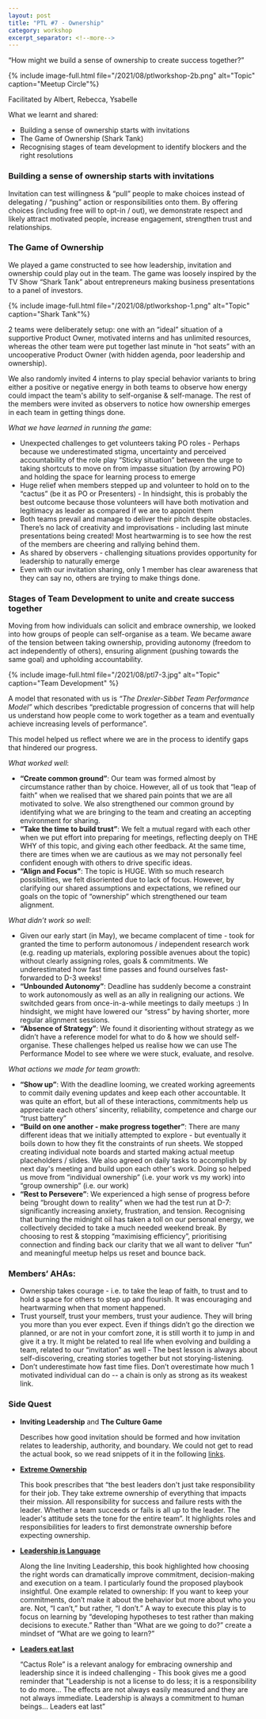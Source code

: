 ```yaml
---
layout: post
title: "PTL #7 - Ownership"
category: workshop
excerpt_separator: <!--more-->
---
```


<p class='sublead'>“How might we build a sense of ownership to create success together?”</p>
<!--more-->
{% include image-full.html file="/2021/08/ptlworkshop-2b.png" alt="Topic" caption="Meetup Circle"%}

Facilitated by Albert, Rebecca, Ysabelle

What we learnt and shared:
- Building a sense of ownership starts with invitations
- The Game of Ownership (Shark Tank)
- Recognising stages of team development to identify blockers and the right resolutions

### Building a sense of ownership starts with invitations
Invitation can test willingness & “pull” people to make choices instead of delegating / “pushing” action or responsibilities onto them. By offering choices (including free will to opt-in / out), we demonstrate respect and likely attract motivated people, increase engagement, strengthen trust and relationships. 

### The Game of Ownership
We played a game constructed to see how leadership, invitation and ownership could play out in the team. The game was loosely inspired by the TV Show “Shark Tank” about entrepreneurs making business presentations to a panel of investors. 

{% include image-full.html file="/2021/08/ptlworkshop-1.png" alt="Topic" caption="Shark Tank"%}

2 teams were deliberately setup: one with an “ideal” situation of a supportive Product Owner, motivated interns and has unlimited resources, whereas the other team were put together last minute in “hot seats” with an uncooperative Product Owner (with hidden agenda, poor leadership and ownership). 

We also randomly invited 4 interns to play special behavior variants to bring either a positive or negative energy in both teams to observe how energy could impact the team's ability to self-organise & self-manage. The rest of the members were invited as observers to notice how ownership emerges in each team in getting things done.

*What we have learned in running the game*:
- Unexpected challenges to get volunteers taking PO roles - Perhaps because we underestimated stigma, uncertainty and perceived accountability of the role play
“Sticky situation” between the urge to taking shortcuts to move on from impasse situation (by arrowing PO) and holding the space for learning process to emerge
- Huge relief when members stepped up and volunteer to hold on to the “cactus” (be it as PO or Presenters) - In hindsight, this is probably the best outcome because those volunteers will have both motivation and legitimacy as leader as compared if we are to appoint them
- Both teams prevail and manage to deliver their pitch despite obstacles. There’s no lack of creativity and improvisations -  including last minute presentations being created! Most heartwarming is to see how the rest of the members are cheering and rallying behind them. 
- As shared by observers - challenging situations provides opportunity for leadership to naturally emerge 
- Even with our invitation sharing, only 1 member has clear awareness that they can say no, others are trying to make things done.

### Stages of Team Development to unite and create success together
Moving from how individuals can solicit and embrace ownership, we looked into how groups of people can self-organise as a team. We became aware of the tension between taking ownership, providing autonomy (freedom to act independently of others), ensuring alignment (pushing towards the same goal) and upholding accountability. 

{% include image-full.html file="/2021/08/ptl7-3.jpg" alt="Topic"  caption="Team Development" %}

A model that resonated with us is _“The Drexler-Sibbet Team Performance Model”_ which describes “predictable progression of concerns that will help us understand how people come to work together as a team and eventually achieve increasing levels of performance”. 

This model helped us reflect where we are in the process to identify gaps that hindered our progress. 

*What worked well*:
- **“Create common ground”**: Our team was formed almost by circumstance rather than by choice. However, all of us took that “leap of faith” when we realised that we shared pain points that we are all motivated to solve. We also strengthened our common ground by identifying what we are bringing to the team and creating an accepting environment for sharing. 
- **“Take the time to build trust”**: We felt a mutual regard with each other when we put effort into preparing for meetings, reflecting deeply on THE WHY of this topic, and giving each other feedback. At the same time, there are times when we are cautious as we may not personally feel confident enough with others to drive specific ideas.
- **“Align and Focus”**: The topic is HUGE. With so much research possibilities, we felt disoriented due to lack of focus. However, by clarifying our shared  assumptions and expectations, we refined our goals on the topic of  “ownership” which strengthened our team alignment.

*What didn’t work so well*:
- Given our early start (in May), we became complacent of time - took for granted the time to perform autonomous / independent research work (e.g. reading up materials, exploring possible avenues about the topic) without clearly assigning roles, goals & commitments. We underestimated how fast time passes and found ourselves fast-forwarded to D-3 weeks!
- **“Unbounded Autonomy”**: Deadline has suddenly become a constraint to work autonomously as well as an ally in realigning our actions. We switchded gears from once-in-a-while meetings to daily meetups :) In hindsight, we might have lowered our “stress” by having shorter, more regular alignment sessions. 
- **“Absence of Strategy”**: We found it disorienting without strategy as we didn’t have a reference model for what to do & how we should self-organise. These challenges helped us realise how we can use The Performance Model to see where we were stuck, evaluate, and resolve. 

*What actions we made for team growth*:
- **“Show up”**: With the deadline looming, we created working agreements to commit daily evening updates and keep each other accountable. It was quite an effort, but all of these interactions, commitments help us appreciate each others’ sincerity, reliability, competence and charge our “trust battery” 
- **“Build on one another - make progress together”**: There are many different ideas that we initially attempted to explore - but eventually it boils down to how they fit the constraints of run sheets. We stopped creating individual note boards and started making actual meetup placeholders / slides. We also agreed on daily tasks to accomplish by next day's meeting and build upon each other's work. Doing so helped us move from “individual ownership” (i.e. your work vs my work) into “group ownership” (i.e. our work)
- **“Rest to Persevere”**: We experienced a high sense of progress before being “brought down to reality” when we had the test run at D-7: significantly increasing anxiety, frustration, and tension. Recognising that burning the midnight oil has taken a toll on our personal energy, we collectively decided to take a much needed weekend break. By choosing to rest & stopping “maximising efficiency”, prioritising connection and finding back our clarity that we all want to deliver “fun” and meaningful meetup helps us reset and bounce back. 

### Members’ AHAs:
- Ownership takes courage - i.e. to take the leap of faith, to trust and to hold a space for others to step up and flourish. It was encouraging and heartwarming when that moment happened. 
- Trust yourself, trust your members, trust your audience. They will bring you more than you ever expect. Even if things didn’t go the direction we planned, or are not in your comfort zone, it is still worth it to jump in and give it a try. It might be related to real life when evolving and building a team, related to our “invitation” as well - The best lesson is always about self-discovering, creating stories together but not storying-listening.
- Don’t underestimate how fast time flies. Don’t overestimate how much 1 motivated individual can do -- a chain is only as strong as its weakest link. 


### Side Quest 
- **Inviting Leadership** and **The Culture Game**

  Describes how good invitation should be formed and how invitation relates to leadership, authority, and boundary. We could not get to read the actual book, so we read snippets of it in the following [links](https://res.infoq.com/articles/book-review-inviting-leadership/en/resources/The%20Guide%20to%20Inviting%20Leadership-1556704567943.pdf).  

- **[Extreme Ownership](https://www.inc.com/pierre-yves-hittelet/navy-seal-leadership-lessons.html)**

  This book prescribes that “the best leaders don't just take responsibility for their job. They take extreme ownership of everything that impacts their mission. All responsibility for success and failure rests with the leader. Whether a team succeeds or fails is all up to the leader. The leader's attitude sets the tone for the entire team”. It highlights roles and responsibilities for leaders to first demonstrate ownership before expecting ownership.  

- **[Leadership is Language](https://www.leadershipnow.com/leadingblog/2020/09/leadership_is_language.html)** 

    Along the line Inviting Leadership, this book highlighted how choosing the right words can dramatically improve commitment, decision-making and execution on a team. I particularly found the proposed playbook insightful. One example related to ownership: If you want to keep your commitments, don’t make it about the behavior but more about who you are. Not, “I can’t,” but rather, “I don’t.” A way to execute this play is to focus on learning by “developing hypotheses to test rather than making decisions to execute.” Rather than “What are we going to do?” create a mindset of “What are we going to learn?”


- **[Leaders eat last](http://homepages.se.edu/cvonbergen/files/2018/02/Leaders-Eat-Last.pdf)** 
  
    “Cactus Role” is a relevant analogy for embracing ownership and leadership since it is indeed challenging - This book gives me a good reminder that "Leadership is not a license to do less; it is a responsibility to do more… The effects are not always easily measured and they are not always immediate. Leadership is always a commitment to human beings… Leaders eat last”